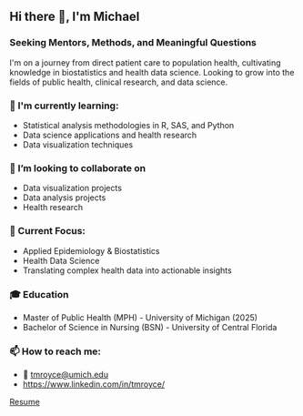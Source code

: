 ## Hi there 👋, I'm Michael

### Seeking Mentors, Methods, and Meaningful Questions
I'm on a journey from direct patient care to population health, cultivating knowledge in biostatistics and health data science. Looking to grow into the fields of public health, clinical research, and data science.

### 🌱 I'm currently learning:
- Statistical analysis methodologies in R, SAS, and Python
- Data science applications and health research
- Data visualization techniques

### 🤝 I’m looking to collaborate on
- Data visualization projects
- Data analysis projects
- Health research

### 🔭 Current Focus:

- Applied Epidemiology & Biostatistics
- Health Data Science
- Translating complex health data into actionable insights

### 🎓 Education

- Master of Public Health (MPH) - University of Michigan (2025)
- Bachelor of Science in Nursing (BSN) - University of Central Florida

### 📫 How to reach me:
- 📧 tmroyce@umich.edu
- https://www.linkedin.com/in/tmroyce/

[Resume](/pub/resume.pdf)

<!--
**tmroyce/tmroyce** is a ✨ _special_ ✨ repository because its `README.md` (this file) appears on your GitHub profile.

Here are some ideas to get you started:

- 🔭 I’m currently working on ...
- 🌱 I’m currently learning ...
- 👯 I’m looking to collaborate on ...
- 🤔 I’m looking for help with ...
- 💬 Ask me about ...
- 📫 How to reach me: ...
- 😄 Pronouns: ...
- ⚡ Fun fact: ...
-->

